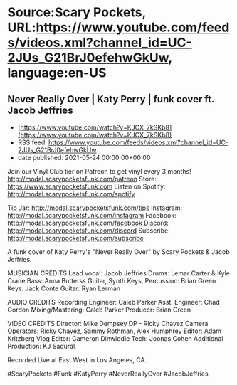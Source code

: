 # Source:Scary Pockets, URL:https://www.youtube.com/feeds/videos.xml?channel_id=UC-2JUs_G21BrJ0efehwGkUw, language:en-US

## Never Really Over | Katy Perry | funk cover ft. Jacob Jeffries
 - [https://www.youtube.com/watch?v=KJCX_7kSKb8](https://www.youtube.com/watch?v=KJCX_7kSKb8)
 - RSS feed: https://www.youtube.com/feeds/videos.xml?channel_id=UC-2JUs_G21BrJ0efehwGkUw
 - date published: 2021-05-24 00:00:00+00:00

Join our Vinyl Club tier on Patreon to get vinyl every 3 months! http://modal.scarypocketsfunk.com/patreon
Store: https://www.scarypocketsfunk.com
Listen on Spotify: http://modal.scarypocketsfunk.com/spotify

Tip Jar: http://modal.scarypocketsfunk.com/tips
Instagram: http://modal.scarypocketsfunk.com/instagram
Facebook: http://modal.scarypocketsfunk.com/facebook
Discord: http://modal.scarypocketsfunk.com/discord
Subscribe: http://modal.scarypocketsfunk.com/subscribe

A funk cover of Katy Perry's "Never Really Over" by Scary Pockets & Jacob Jeffries.

MUSICIAN CREDITS
Lead vocal: Jacob Jeffries
Drums: Lemar Carter & Kyle Crane
Bass: Anna Butterss
Guitar, Synth Keys, Percussion: Brian Green
Keys: Jack Conte
Guitar: Ryan Lerman

AUDIO CREDITS
Recording Engineer: Caleb Parker
Asst. Engineer: Chad Gordon
Mixing/Mastering: Caleb Parker
Producer: Brian Green

VIDEO CREDITS
Director: Mike Dempsey
DP - Ricky Chavez
Camera Operators: Ricky Chavez, Sammy Rothman, Alex Humphrey
Editor: Adam Kritzberg
Vlog Editor: Cameron Dinwiddie
Tech: Joonas Cohen
Additional Production:  KJ Sadural

Recorded Live at East West in Los Angeles, CA.

#ScaryPockets #Funk #KatyPerry #NeverReallyOver #JacobJeffries

